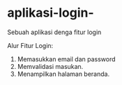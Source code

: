 # aplikasi-login-
Sebuah aplikasi denga fitur login

Alur Fitur Login:
1. Memasukkan email dan password
2. Memvalidasi masukan.
3. Menampilkan halaman beranda.
